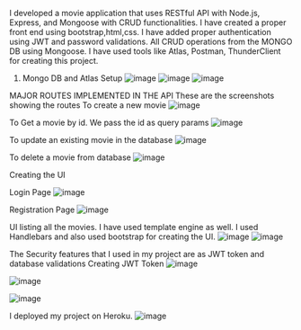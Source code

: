 I developed a movie application that uses  RESTful API with Node.js, Express, and Mongoose with CRUD functionalities.
I have created a proper front end using bootstrap,html,css. I have added proper authentication  using JWT and password validations.
All CRUD operations from the MONGO DB using Mongoose. I have used tools like Atlas, Postman, ThunderClient for creating this project.

1. Mongo DB and Atlas Setup
![image](https://user-images.githubusercontent.com/119617848/210272716-3ed71e38-ebcb-4db7-93b6-42ccd0945789.png)
![image](https://user-images.githubusercontent.com/119617848/210272828-7a112aa2-1a9c-4d54-b4cc-1f4c4eebc5b5.png)
![image](https://user-images.githubusercontent.com/119617848/210272854-e4593732-64fb-4c19-b5eb-71d9e47983d1.png)

MAJOR ROUTES IMPLEMENTED IN THE API
These are the screenshots showing the routes
To create a new movie
![image](https://user-images.githubusercontent.com/119617848/210273151-39d415b9-a41c-45a2-8790-c99de64024f5.png)

To Get a movie by id. We pass the id as query params
![image](https://user-images.githubusercontent.com/119617848/210273327-2e2b6fc6-8a90-4ab4-a01b-668fa7da3f41.png)

To update an existing movie in the database
![image](https://user-images.githubusercontent.com/119617848/210273407-58526d3c-1989-48f4-9511-55f8d45c4be8.png)

To delete a movie from database
![image](https://user-images.githubusercontent.com/119617848/210273520-cb57de07-cd7e-4154-a0ef-3455d12d5dd4.png)

Creating the UI

Login Page
![image](https://user-images.githubusercontent.com/119617848/210273997-62920ada-f2bb-43ea-a5dd-1eca8afed86f.png)

Registration Page
![image](https://user-images.githubusercontent.com/119617848/210274247-55c6fb63-98ff-494c-952b-d74fa8c3af44.png)

UI listing all the movies.
I have used template engine as well. I used Handlebars and also used bootstrap for creating the UI.
![image](https://user-images.githubusercontent.com/119617848/210279952-65e235b4-bb76-4bf5-8896-56492efacbfb.png)
![image](https://user-images.githubusercontent.com/119617848/210279971-e6b985b6-255f-4af8-9475-be052670e5a3.png)

The Security features that I used in my project are as JWT token and database validations
Creating JWT Token
![image](https://user-images.githubusercontent.com/119617848/210280097-9f3e4ae1-4c17-4e47-a423-783e23d4c67d.png)

![image](https://user-images.githubusercontent.com/119617848/210280157-bb539f31-953c-445c-b06a-43438200ee50.png)

![image](https://user-images.githubusercontent.com/119617848/210280191-c97e1b6b-f640-4fa3-84b4-c8aa2fd72ae9.png)

I deployed my project on Heroku.
![image](https://user-images.githubusercontent.com/119617848/210280289-81788981-8989-4256-887e-b6f9beebf88b.png)






















